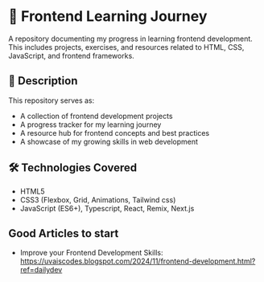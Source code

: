 # 🚀 Frontend Learning Journey

A repository documenting my progress in learning frontend development. This includes projects, exercises, and resources related to HTML, CSS, JavaScript, and frontend frameworks.

## 📝 Description

This repository serves as:

- A collection of frontend development projects
- A progress tracker for my learning journey
- A resource hub for frontend concepts and best practices
- A showcase of my growing skills in web development

## 🛠 Technologies Covered

- HTML5
- CSS3 (Flexbox, Grid, Animations, Tailwind css)
- JavaScript (ES6+), Typescript, React, Remix, Next.js

## Good Articles to start

- Improve your Frontend Development Skills: <https://uvaiscodes.blogspot.com/2024/11/frontend-development.html?ref=dailydev>
